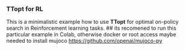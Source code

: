 ### TTopt for RL
This is a minimalistic example how to use **TTopt** for optimal  on-policy search in Reinforcement learning tasks. ## its recomened to run this particular example in Colab, otherwise docker or root access maybe needed to install mujoco https://github.com/openai/mujoco-py
